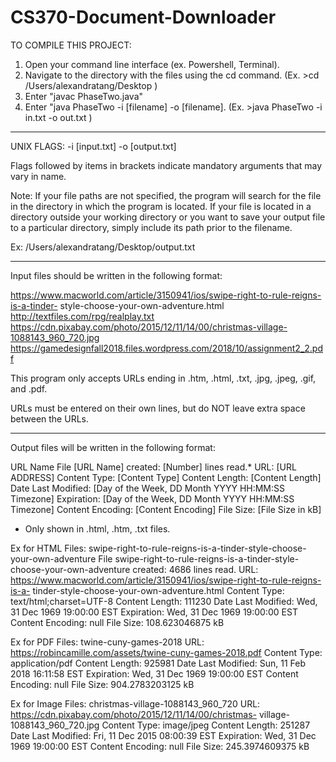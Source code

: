 # CS370-Document-Downloader

TO COMPILE THIS PROJECT:

1. Open your command line interface (ex. Powershell, Terminal).
2. Navigate to the directory with the files using the cd command.
   (Ex. 
         >cd /Users/alexandratang/Desktop
   )
3. Enter "javac PhaseTwo.java"
4. Enter "java PhaseTwo -i [filename] -o [filename].
   (Ex. 
         >java PhaseTwo -i in.txt -o out.txt
   )
________________________________________

UNIX FLAGS:
-i [input.txt]
-o [output.txt]

Flags followed by items in brackets indicate mandatory arguments that may vary in name. 

Note: If your file paths are not specified, the program will search for the file in the directory in which the program is located. If your file is located in a directory outside
your working directory or you want to save your output file to a particular directory,
simply include its path prior to the filename.

   Ex:
      /Users/alexandratang/Desktop/output.txt

________________________________________

Input files should be written in the following format:

   https://www.macworld.com/article/3150941/ios/swipe-right-to-rule-reigns-is-a-tinder-
   style-choose-your-own-adventure.html
   http://textfiles.com/rpg/realplay.txt
   https://cdn.pixabay.com/photo/2015/12/11/14/00/christmas-village-1088143_960_720.jpg
   https://gamedesignfall2018.files.wordpress.com/2018/10/assignment2_2.pdf

   This program only accepts URLs ending in .htm, .html, .txt, .jpg, .jpeg, .gif,
   and .pdf.
   
   URLs must be entered on their own lines, but do NOT leave extra space between the URLs.
________________________________________

Output files will be written in the following format:

   URL Name
   File [URL Name] created: [Number] lines read.*
   URL: [URL ADDRESS]
   Content Type: [Content Type]
   Content Length: [Content Length]
   Date Last Modified: [Day of the Week, DD Month YYYY HH:MM:SS Timezone]
   Expiration: [Day of the Week, DD Month YYYY HH:MM:SS Timezone]
   Content Encoding: [Content Encoding]
   File Size: [File Size in kB]

   * Only shown in .html, .htm, .txt files.


 Ex for HTML Files:
   swipe-right-to-rule-reigns-is-a-tinder-style-choose-your-own-adventure
   File swipe-right-to-rule-reigns-is-a-tinder-style-choose-your-own-adventure created:
   4686 lines read.
   URL: https://www.macworld.com/article/3150941/ios/swipe-right-to-rule-reigns-is-a-
   tinder-style-choose-your-own-adventure.html
   Content Type: text/html;charset=UTF-8
   Content Length: 111230
   Date Last Modified: Wed, 31 Dec 1969 19:00:00 EST
   Expiration: Wed, 31 Dec 1969 19:00:00 EST
   Content Encoding: null
   File Size: 108.623046875 kB

 Ex for PDF Files:
   twine-cuny-games-2018
   URL: https://robincamille.com/assets/twine-cuny-games-2018.pdf
   Content Type: application/pdf
   Content Length: 925981
   Date Last Modified: Sun, 11 Feb 2018 16:11:58 EST
   Expiration: Wed, 31 Dec 1969 19:00:00 EST
   Content Encoding: null
   File Size: 904.2783203125 kB

 Ex for Image Files:
   christmas-village-1088143_960_720
   URL: https://cdn.pixabay.com/photo/2015/12/11/14/00/christmas-
   village-1088143_960_720.jpg
   Content Type: image/jpeg
   Content Length: 251287
   Date Last Modified: Fri, 11 Dec 2015 08:00:39 EST
   Expiration: Wed, 31 Dec 1969 19:00:00 EST
   Content Encoding: null
   File Size: 245.3974609375 kB

